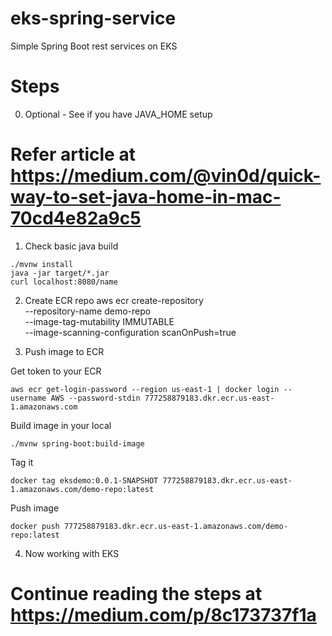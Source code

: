 # eks-spring-service
Simple Spring Boot rest services on EKS

# Steps

0. Optional - See if you have JAVA_HOME setup

# Refer article at https://medium.com/@vin0d/quick-way-to-set-java-home-in-mac-70cd4e82a9c5

1. Check basic java build

```
./mvnw install
java -jar target/*.jar
curl localhost:8080/name
```

2. Create ECR repo
aws ecr create-repository \
    --repository-name demo-repo \
    --image-tag-mutability IMMUTABLE \
    --image-scanning-configuration scanOnPush=true

3. Push image to ECR

Get token to your ECR
```
aws ecr get-login-password --region us-east-1 | docker login --username AWS --password-stdin 777258879183.dkr.ecr.us-east-1.amazonaws.com
```

Build image in your local
```
./mvnw spring-boot:build-image  
```

Tag it
```
docker tag eksdemo:0.0.1-SNAPSHOT 777258879183.dkr.ecr.us-east-1.amazonaws.com/demo-repo:latest
```

Push image
```
docker push 777258879183.dkr.ecr.us-east-1.amazonaws.com/demo-repo:latest
```

4. Now working with EKS


# Continue reading the steps at https://medium.com/p/8c173737f1a